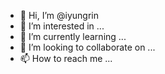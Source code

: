 - 👋 Hi, I’m @iyungrin
- 👀 I’m interested in ...
- 🌱 I’m currently learning ...
- 💞️ I’m looking to collaborate on ...
- 📫 How to reach me ...

<!---
iyungrin/iyungrin is a ✨ special ✨ repository because its `README.md` (this file) appears on your GitHub profile.
You can click the Preview link to take a look at your changes.
--->
